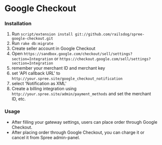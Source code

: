 Google Checkout
==================

### Installation

1. Run `script/extension install git://github.com/railsdog/spree-google-checkout.git`
1. Run `rake db:migrate`
1. Create seller account in Google Checkout
1. Open `https://sandbox.google.com/checkout/sell/settings?section=Integration` 
or `https://checkout.google.com/sell/settings?section=Integration`
1. remember your merchant ID and merchant key
1. set 'API callback URL' to `http://your.spree.site/google_checkout_notification`
1. select 'Notification as XML'
1. Create a billing integration using `http://your.spree.site/admin/payment_methods` and set the merchant ID, etc.


### Usage

* After filling your gateway settings, users can place order through Google Checkout.
* After placing order through Google Checkout, you can charge it or cancel it from Spree admin-panel.
